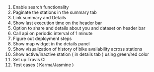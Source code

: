 1. Enable search functionality
2. Paginate the stations in the summary tab
3. Link summary and Details
4. Show last execution time on the header bar
5. Option to share and details about you and dataset on header bar
6. Call api on periodic interval of 1 minute
7. Figure out deployment steps
8. Show map widget in the details panel
9. Show visualization of history of bike availability across stations
10. Show active/inactive station ( in details tab ) using green/red color
11. Set up Travis CI
12. Test cases ( Karma/Jasmine )

